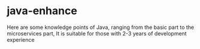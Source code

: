 # java-enhance
 Here are some knowledge points of Java, ranging from the basic part to the microservices part,        It is suitable for those with 2-3 years of development experience
